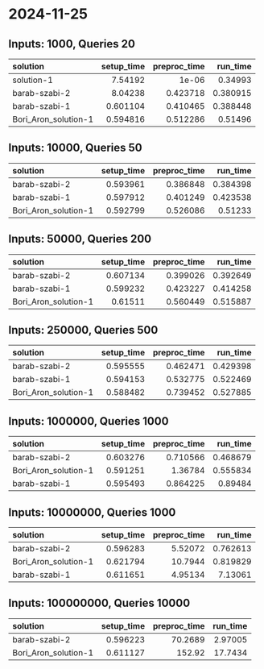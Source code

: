 # 2024-11-25

## Inputs: 1000, Queries 20

| solution             |   setup_time |   preproc_time |   run_time |
|:---------------------|-------------:|---------------:|-----------:|
| solution-1           |     7.54192  |       1e-06    |   0.34993  |
| barab-szabi-2        |     8.04238  |       0.423718 |   0.380915 |
| barab-szabi-1        |     0.601104 |       0.410465 |   0.388448 |
| Bori_Aron_solution-1 |     0.594816 |       0.512286 |   0.51496  |

## Inputs: 10000, Queries 50

| solution             |   setup_time |   preproc_time |   run_time |
|:---------------------|-------------:|---------------:|-----------:|
| barab-szabi-2        |     0.593961 |       0.386848 |   0.384398 |
| barab-szabi-1        |     0.597912 |       0.401249 |   0.423538 |
| Bori_Aron_solution-1 |     0.592799 |       0.526086 |   0.51233  |

## Inputs: 50000, Queries 200

| solution             |   setup_time |   preproc_time |   run_time |
|:---------------------|-------------:|---------------:|-----------:|
| barab-szabi-2        |     0.607134 |       0.399026 |   0.392649 |
| barab-szabi-1        |     0.599232 |       0.423227 |   0.414258 |
| Bori_Aron_solution-1 |     0.61511  |       0.560449 |   0.515887 |

## Inputs: 250000, Queries 500

| solution             |   setup_time |   preproc_time |   run_time |
|:---------------------|-------------:|---------------:|-----------:|
| barab-szabi-2        |     0.595555 |       0.462471 |   0.429398 |
| barab-szabi-1        |     0.594153 |       0.532775 |   0.522469 |
| Bori_Aron_solution-1 |     0.588482 |       0.739452 |   0.527885 |

## Inputs: 1000000, Queries 1000

| solution             |   setup_time |   preproc_time |   run_time |
|:---------------------|-------------:|---------------:|-----------:|
| barab-szabi-2        |     0.603276 |       0.710566 |   0.468679 |
| Bori_Aron_solution-1 |     0.591251 |       1.36784  |   0.555834 |
| barab-szabi-1        |     0.595493 |       0.864225 |   0.89484  |

## Inputs: 10000000, Queries 1000

| solution             |   setup_time |   preproc_time |   run_time |
|:---------------------|-------------:|---------------:|-----------:|
| barab-szabi-2        |     0.596283 |        5.52072 |   0.762613 |
| Bori_Aron_solution-1 |     0.621794 |       10.7944  |   0.819829 |
| barab-szabi-1        |     0.611651 |        4.95134 |   7.13061  |

## Inputs: 100000000, Queries 10000

| solution             |   setup_time |   preproc_time |   run_time |
|:---------------------|-------------:|---------------:|-----------:|
| barab-szabi-2        |     0.596223 |        70.2689 |    2.97005 |
| Bori_Aron_solution-1 |     0.611127 |       152.92   |   17.7434  |